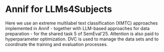 # Annif for LLMs4Subjects
Here we use an extreme multilabel text classification (XMTC) approaches implemented in Annif - together with LLM-based approaches for data preparation - for the shared task 5 of SemEval'25. Attention is also paid to hyperparameter optimization.
DVC is used to manage the data sets and to coordinate the training and evaluation processes. 
